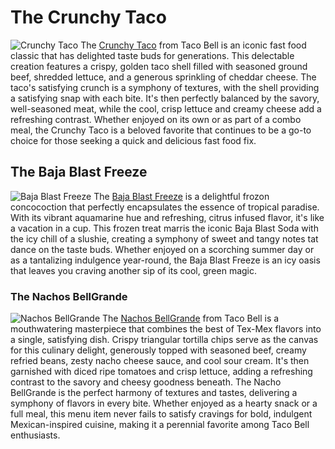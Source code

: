 <!DOCTYPE HTML>
<html>
  <body>
    <h1> The Crunchy Taco </h1>
    <img src="https://www.taco-bell.ro/wp-content/uploads/crunchy-taco-supreme.png" alt="Crunchy Taco"
    <p> The <a href="https://www.tacobell.com/food/tacos/crunchy-taco">Crunchy Taco</a> from Taco Bell is an iconic fast food classic that has delighted taste buds for generations. This delectable creation features a crispy, golden taco shell filled with seasoned ground beef, shredded lettuce, and a generous sprinkling of cheddar cheese. The taco's satisfying crunch is a symphony of textures, with the shell providing a satisfying snap with each bite. It's then perfectly balanced by the savory, well-seasoned meat, while the cool, crisp lettuce and creamy cheese add a refreshing contrast. Whether enjoyed on its own or as part of a combo meal, the Crunchy Taco is a beloved favorite that continues to be a go-to choice for those seeking a quick and delicious fast food fix. </p>
    <h2> The Baja Blast Freeze </h2> 
    <img src="https://hips.hearstapps.com/hmg-prod/images/mountain-dew-baja-blast-colada-freeze-1621520057.jpg" alt="Baja Blast Freeze"
    <p> The <a href="https://www.tacobell.com/food/drinks/mountain-dew-baja-blast-freeze">Baja Blast Freeze</a> is a delightful frozon concocoction that perfectly encapsulates the essence of tropical paradise. With its vibrant aquamarine hue and refreshing, citrus infused flavor, it's like a vacation in a cup. This frozen treat marris the iconic Baja Blast Soda with the icy chill of a slushie, creating a symphony of sweet and tangy notes tat dance on the taste buds. Whether enjoyed on a scorching summer day or as a tantalizing indulgence year-round, the Baja Blast Freeze is an icy oasis that leaves you craving another sip of its cool, green magic. </p>
    <h3> The Nachos BellGrande </h3>
    <img src="https://www.tacobell.com/images/22502_nachos_bellgrande_750x660.jpg" alt="Nachos BellGrande"
    <p> The <a href="https://www.tacobell.com/food/nachos/nachos-bellgrande"> Nachos BellGrande</a> from Taco Bell is a mouthwatering masterpiece that combines the best of Tex-Mex flavors into a single, satisfying dish. Crispy triangular tortilla chips serve as the canvas for this culinary delight, generously topped with seasoned beef, creamy refried beans, zesty nacho cheese sauce, and cool sour cream. It's then garnished with diced ripe tomatoes and crisp lettuce, adding a refreshing contrast to the savory and cheesy goodness beneath. The Nacho BellGrande is the perfect harmony of textures and tastes, delivering a symphony of flavors in every bite. Whether enjoyed as a hearty snack or a full meal, this menu item never fails to satisfy cravings for bold, indulgent Mexican-inspired cuisine, making it a perennial favorite among Taco Bell enthusiasts.</p>
    
  </body>
</html>

